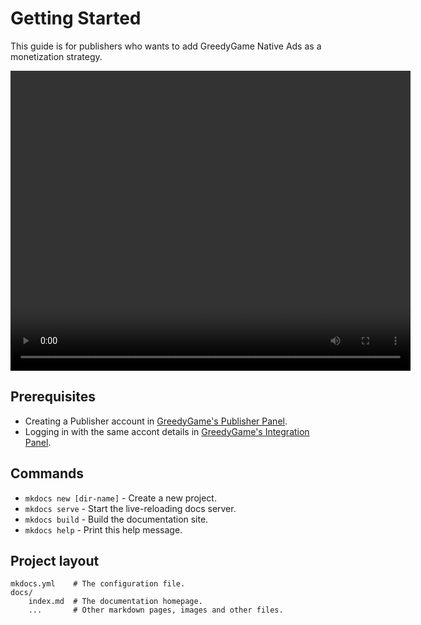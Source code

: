 # Getting Started

This guide is for publishers who wants to add GreedyGame Native Ads as a monetization strategy. 

<video width="640" height="480" controls>
  <source src="http://lab.greedygame.com/mathan-dev/workspace/video.webm">
Your browser does not support the video tag.
</video>

## Prerequisites
* Creating a Publisher account in [GreedyGame's Publisher Panel](https://publisher.greedygame.com).
* Logging in with the same accont details in [GreedyGame's Integration Panel](https://integration.greedygame.com).

## Commands

* `mkdocs new [dir-name]` - Create a new project.
* `mkdocs serve` - Start the live-reloading docs server.
* `mkdocs build` - Build the documentation site.
* `mkdocs help` - Print this help message.

## Project layout

	mkdocs.yml    # The configuration file.
    docs/
        index.md  # The documentation homepage.
        ...       # Other markdown pages, images and other files.
